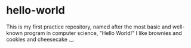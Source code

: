 # hello-world
This is my first practice repository, named after the most basic and well-known program in computer science, "Hello World!"
I like brownies and cookies and cheesecake ._.
